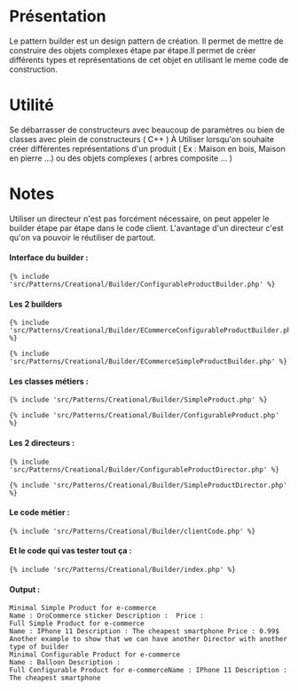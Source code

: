 # Présentation

Le pattern builder est un design pattern de création.
Il permet de mettre de construire des objets complexes étape par étape.Il permet de créer différents types
et représentations de cet objet en utilisant le meme code de construction.

# Utilité

Se débarrasser de constructeurs avec beaucoup de paramètres ou bien de classes avec plein de constructeurs ( C++ )
À Utiliser lorsqu'on souhaite créer différentes représentations d'un produit ( Ex : Maison en bois, Maison en pierre ...)
ou des objets complexes ( arbres composite ... )

# Notes

Utiliser un directeur n'est pas forcément nécessaire, on peut appeler le builder étape par étape dans le code client.
L'avantage d'un directeur c'est qu'on va pouvoir le réutiliser de partout.

#### Interface du builder : 

```
{% include 'src/Patterns/Creational/Builder/ConfigurableProductBuilder.php' %}
```

#### Les 2 builders
 
```
{% include 'src/Patterns/Creational/Builder/ECommerceConfigurableProductBuilder.php' %}
```

 
```
{% include 'src/Patterns/Creational/Builder/ECommerceSimpleProductBuilder.php' %}
```

#### Les classes métiers : 


```
{% include 'src/Patterns/Creational/Builder/SimpleProduct.php' %}
```

```
{% include 'src/Patterns/Creational/Builder/ConfigurableProduct.php' %}
```

#### Les 2 directeurs : 

```
{% include 'src/Patterns/Creational/Builder/ConfigurableProductDirector.php' %}
```
```
{% include 'src/Patterns/Creational/Builder/SimpleProductDirector.php' %}
```

#### Le code métier :

```
{% include 'src/Patterns/Creational/Builder/clientCode.php' %}
```

#### Et le code qui vas tester tout ça :

```
{% include 'src/Patterns/Creational/Builder/index.php' %}
```

#### Output :

```
Minimal Simple Product for e-commerce
Name : OroCommerce sticker Description :  Price : 
Full Simple Product for e-commerce
Name : IPhone 11 Description : The cheapest smartphone Price : 0.99$
Another example to show that we can have another Director with another type of builder
Minimal Configurable Product for e-commerce
Name : Balloon Description : 
Full Configurable Product for e-commerceName : IPhone 11 Description : The cheapest smartphone
```
